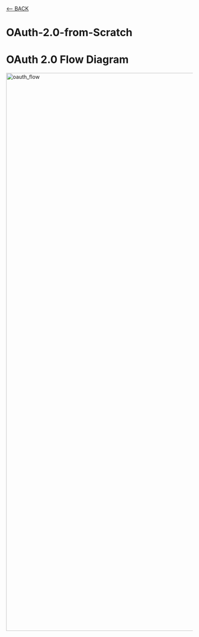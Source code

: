 [<-- BACK](https://github.com/bkieselEducational/OAuth-Concepts-and-Implementation)
# OAuth-2.0-from-Scratch

# OAuth 2.0 Flow Diagram
<img width="1504" alt="oauth_flow" src="https://github.com/bkieselEducational/OAuth-2.0-from-Scratch/assets/131717897/668b5262-0ffa-439d-bf04-c615ac763fd5">
